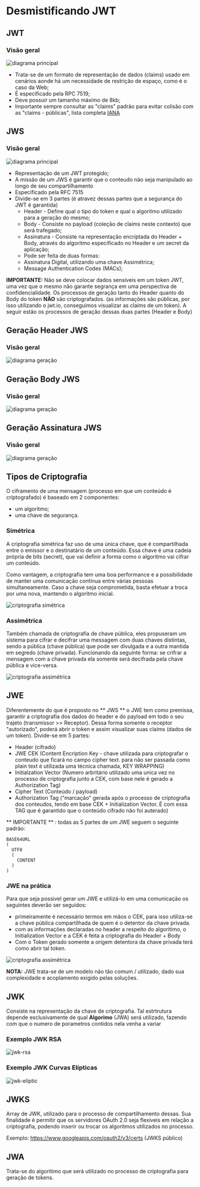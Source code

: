 # Desmistificando JWT

## JWT

### Visão geral

![diagrama principal](https://github.com/phmmdev/jwt-fundamentals/blob/main/main-diagram.png)

- Trata-se de um formato de representação de dados (claims) usado em cenários aonde há um necessidade de restrição de espaço, como é o caso da Web;
- É especificado pela RPC 7519;
- Deve possuir um tamanho máximo de 8kb;
- Importante sempre consultar as "claims" padrão para evitar colisão com as "claims - públicas", lista completa [IANA](http://github.com)

## JWS

### Visão geral

![diagrama principal](https://github.com/phmmdev/jwt-fundamentals/blob/main/jws-overview.png)

- Representação de um JWT protegido;
- A missão de um JWS é garantir que o conteudo não seja manipulado ao longo de seu compartilhamento
- Especificado pela RFC 7515
- Divide-se em 3 partes (é atravez dessas partes que a segurança do JWT é garantida)
  -   Header - Define qual o tipo do token e qual o algoritmo utilizado para a geração do mesmo;
  -   Body - Consiste no payload (coleção de claims neste contexto) que será trafegado;
  -   Assinatura - Consiste na representação encriptada do Header + Body, através do algoritmo especificado no Header e um secret da aplicação;
    - Pode ser feita de duas formas:
    - Assinatura Digital, utilizando uma chave Assimétrica;
    - Message Authentication Codes (MACs);

**IMPORTANTE:** Não se deve colocar dados sensíveis em um token JWT, uma vez que o mesmo não garante segrança em uma perspectiva de confidencialidade. Os processos de geração tanto do Header quanto do Body do token **NÃO** são criptografados. (as informações são públicas, por isso utilizando o jwt.io, conseguimos visualizar as claims de um token).
A seguir estão os processos de geração dessas duas partes (Header e Body)

## Geração Header JWS

### Visão geral

![diagrama geração](https://github.com/phmmdev/jwt-fundamentals/blob/main/header-generation-process.png)

## Geração Body JWS

### Visão geral

![diagrama geração](https://github.com/phmmdev/jwt-fundamentals/blob/main/body-generation-process.png)

## Geração Assinatura JWS

### Visão geral

![diagrama geração](https://github.com/phmmdev/jwt-fundamentals/blob/main/signature-generation-process.png)

## Tipos de Criptografia

O ciframento de uma mensagem (processo em que um conteúdo é criptografado) é baseado em 2 componentes:
- um algoritmo;
- uma chave de segurança.

### Simétrica

A criptografia simétrica faz uso de uma única chave, que é compartilhada entre o emissor e o destinatário de um conteúdo. Essa chave é uma cadeia própria de bits (secret), que vai definir a forma como o algoritmo vai cifrar um conteúdo.

Como vantagem, a criptografia tem uma boa performance e a possibilidade de manter uma comunicação contínua entre várias pessoas simultaneamente. Caso a chave seja comprometida, basta efetuar a troca por uma nova, mantendo o algoritmo inicial.

![criptografia simétrica](https://github.com/phmmdev/jwt-fundamentals/blob/main/simetric.png)

### Assimétrica

Também chamada de criptografia de chave pública, eles propuseram um sistema para cifrar e decifrar uma messagem com duas chaves distintas, sendo a pública (chave pública) que pode ser divulgada e a outra mantida em segredo (chave privada). Funcionando da seguinte forma: se crifrar a mensagem com a chave privada ela somente será decifrada pela chave pública e vice-versa.

![criptografia assimétrica](https://github.com/phmmdev/jwt-fundamentals/blob/main/assimetric.png)

## JWE

Diferentemente do que é proposto no ** JWS ** o JWE tem como premissa, garantir a criptografia dos dados do header e do payload em todo o seu trajeto (transmissor >> Receptor).
Dessa forma somente o receptor "autorizado", poderá abrir o token e assim visualizar suas claims (dados de um token).
Divide-se em 5 partes:
 - Header (cifrado)
 - JWE CEK (Content Encription Key - chave utilizada para criptografar o conteudo que ficará no campo cipher text. para não ser passada como plain text é utilizada uma técnica
chamada, KEY WRAPPING)
 - Initialzation Vector (Numero arbritário utilizado uma unica vez no processo de criptografia junto a CEK, com base nele é gerado a Authorization Tag)
 - Cipher Text (Conteúdo / payload)
 - Authorization Tag ("marcação" gerada após o processo de criptografia dos conteudos, tendo em base CEK + Initialization Vector. É com essa TAG que é garantido que o conteúdo cifrado não foi auterado)

** IMPORTANTE ** : todas as 5 partes de um JWE seguem o seguinte padrão:
```
BASE64URL
(
  UTF8
  (
    CONTENT
  )
)
```
### JWE na prática

Para que seja possivel gerar um JWE e utilizá-lo em uma comunicação os seguintes deverão ser seguidos:
 - primeiramente é necessário termos em mãos o CEK, para isso utiliza-se a chave pública compartilhada de quem é o detentor da chave privada.
 - com as informações declaradas no header a respeito do algoritimo, o Initialization Vector e a CEK é feita a criptografia do Header + Body
 - Com o Token gerado somente a origem detentora da chave privada terá como abrir tal token.

![criptografia assimétrica](https://github.com/phmmdev/jwt-fundamentals/blob/main/jwe-schema.png)

**NOTA:** JWE trata-se de um modelo não tão comum / utilizado, dado sua complexidade e acoplamento exigido pelas soluções.

## JWK

Consiste na representação da chave de criptografia. Tal estrtrutura depende esclusivamente de qual **Algorimo** (JWA) será utilizado, fazendo com que o numero de porametros contidos nela venha a variar

### Exemplo JWK RSA

![jwk-rsa](https://github.com/phmmdev/jwt-fundamentals/blob/main/swk-rsa.png)

### Exemplo JWK Curvas Elípticas

![jwk-eliptic](https://github.com/phmmdev/jwt-fundamentals/blob/main/jwk-eliptic.png)


## JWKS

Array de JWK, utilizado para o processo de compartilhamento dessas. Sua finalidade é permitir que os servidores OAuth 2.0 seja flexiveis em relação a criptografia, podendo inserir ou trocar os algoritmos utilizados no processo.

Exemplo: https://www.googleapis.com/oauth2/v3/certs  (JWKS público)

## JWA

Trata-se do algoritimo que será utilizado no processo de criptografia para geração de tokens.


